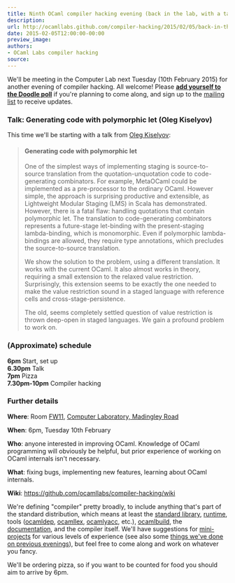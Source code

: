 ```yaml
---
title: Ninth OCaml compiler hacking evening (back in the lab, with a talk from Oleg)
description:
url: http://ocamllabs.github.com/compiler-hacking/2015/02/05/back-in-the-lab
date: 2015-02-05T12:00:00-00:00
preview_image:
authors:
- OCaml Labs compiler hacking
source:
---
```


<p>We'll be meeting in the Computer Lab next Tuesday (10th February 2015) for another evening of compiler hacking.  All welcome!  Please <strong><a href="http://doodle.com/zxmeyn2ih92mke85">add yourself to the Doodle poll</a></strong> if you're planning to come along, and sign up to the <a href="http://lists.ocaml.org/listinfo/cam-compiler-hacking">mailing list</a> to receive updates.</p>

<h3>Talk: Generating code with polymorphic let (Oleg Kiselyov)</h3>

<p>This time we'll be starting with a talk from <a href="http://okmij.org/ftp">Oleg Kiselyov</a>:</p>

<blockquote>
<h4>Generating code with polymorphic let</h4>

<p>One of the simplest ways of implementing staging is source-to-source
translation from the quotation-unquotation code to code-generating
combinators. For example, MetaOCaml could be implemented as a
pre-processor to the ordinary OCaml. However simple, the approach is
surprising productive and extensible, as Lightweight Modular Staging
(LMS) in Scala has demonstrated. However, there is a fatal flaw:
handling quotations that contain polymorphic let. The translation to
code-generating combinators represents a future-stage let-binding with
the present-staging lambda-binding, which is monomorphic. Even if
polymorphic lambda-bindings are allowed, they require type
annotations, which precludes the source-to-source translation.</p>

<p>We show the solution to the problem, using a different translation. It
works with the current OCaml. It also almost works in theory,
requiring a small extension to the relaxed value
restriction. Surprisingly, this extension seems to be exactly the one
needed to make the value restriction sound in a staged language with
reference cells and cross-stage-persistence.</p>

<p>The old, seems completely settled question of value restriction is
thrown deep-open in staged languages. We gain a profound problem to
work on.</p>
</blockquote>

<h3>(Approximate) schedule</h3>

<p><strong>6pm</strong> Start, set up<br>
<strong>6.30pm</strong> Talk<br>
<strong>7pm</strong> Pizza<br>
<strong>7.30pm-10pm</strong> Compiler hacking  </p>

<h3>Further details</h3>

<p><strong>Where</strong>:
  Room <a href="http://www.cl.cam.ac.uk/research/dtg/openroommap/static/?s=FW11&amp;labels=1">FW11</a>, <a href="http://www.cl.cam.ac.uk/directions/">Computer Laboratory, Madingley Road</a></p>

<p><strong>When</strong>: 6pm, Tuesday 10th February</p>

<p><strong>Who</strong>: anyone interested in improving OCaml. Knowledge of OCaml programming will obviously be helpful, but prior experience of working on OCaml internals isn't necessary.</p>

<p><strong>What</strong>: fixing bugs, implementing new features, learning about OCaml internals.</p>

<p><strong>Wiki</strong>: <a href="https://github.com/ocamllabs/compiler-hacking/wiki">https://github.com/ocamllabs/compiler-hacking/wiki</a></p>

<p>We're defining "compiler" pretty broadly, to include anything that's part of the standard distribution, which means at least the <a href="http://caml.inria.fr/pub/docs/manual-ocaml-4.01/libref/index.html">standard library</a>, <a href="http://caml.inria.fr/pub/docs/manual-ocaml-4.00/manual024.html">runtime</a>, tools (<a href="http://caml.inria.fr/pub/docs/manual-ocaml-4.01/depend.html">ocamldep</a>, <a href="http://caml.inria.fr/pub/docs/manual-ocaml-4.00/manual026.html#toc105">ocamllex</a>, <a href="http://caml.inria.fr/pub/docs/manual-ocaml-4.00/manual026.html#toc107">ocamlyacc</a>, etc.), <a href="http://caml.inria.fr/pub/docs/manual-ocaml-4.00/manual032.html">ocamlbuild</a>, the <a href="http://caml.inria.fr/resources/doc/index.en.html">documentation</a>, and the compiler itself. We'll have suggestions for <a href="https://github.com/ocamllabs/compiler-hacking/wiki/Things-to-work-on">mini-projects</a> for various levels of experience (see also some <a href="https://github.com/ocamllabs/compiler-hacking/wiki/Things-previously-worked-on">things we've done on previous evenings</a>), but feel free to come along and work on whatever you fancy.</p>

<p>We'll be ordering pizza, so if you want to be counted for food you should aim to arrive by 6pm.</p>

